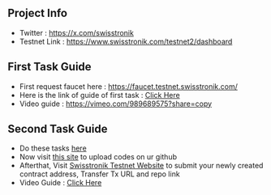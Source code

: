 ## Project Info

- Twitter : https://x.com/swisstronik
- Testnet Link : https://www.swisstronik.com/testnet2/dashboard

## First Task Guide

- First request faucet here : https://faucet.testnet.swisstronik.com/
- Here is the link of guide of first task : [Click Here](https://github.com/dxzenith/Swisstronik-Testnet/blob/main/DEPLOY-SIMPLE-CONTRACT.md)
- Video guide : https://vimeo.com/989689575?share=copy

## Second Task Guide
- Do these tasks [here](https://github.com/dxzenith/Swisstronik-Testnet/blob/main/MINT-100-ERC-20-TOKENS.md)
- Now visit [this site](https://github.com/dxzenith/Swisstronik-Testnet/blob/main/Upload-To-Github.md) to upload codes on ur github
- Afterthat, Visit [Swisstronik Testnet Website](https://www.swisstronik.com/testnet2/dashboard) to submit your newly created contract address, Transfer Tx URL and repo link
- Video Guide : [Click Here](https://youtu.be/hgS0HGFhylI?si=_iTJUlqhOJwrqHTi)
